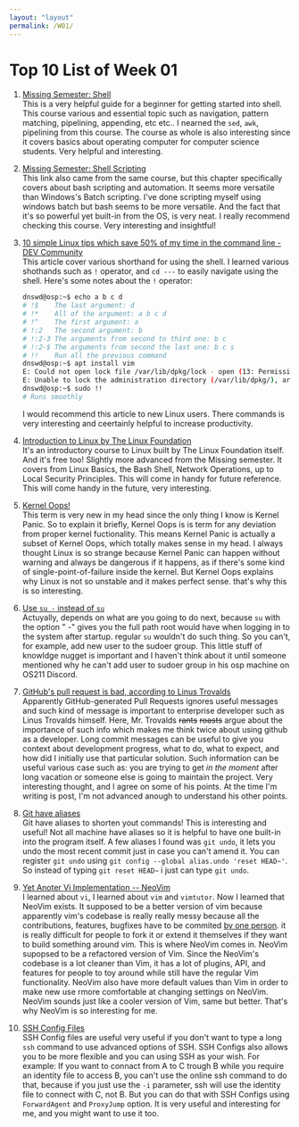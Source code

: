 ```yaml
---
layout: "layout"
permalink: /W01/
---
```


# Top 10 List of Week 01

1. [Missing Semester: Shell](https://missing.csail.mit.edu/2020/course-shell/)  
   This is a very helpful guide for a beginner for getting started into shell. This course various and essential topic such as navigation, pattern matching, pipelining, appending, etc etc.. I nearned the `sed`, `awk`, pipelining from this course. The course as whole is also interesting since it covers basics about operating computer for computer science students. Very helpful and interesting. 

2. [Missing Semester: Shell Scripting](https://missing.csail.mit.edu/2020/shell-tools/)  
   This link also came from the same course, but this chapter specifically covers about bash scripting and automation. It seems more versatile than Windows's Batch scripting. I've done scripting myself using windows batch but bash seems to be more versatile. And the fact that it's so powerful yet built-in from the OS, is very neat. I really recommend checking this course. Very interesting and insightful!

3. [10 simple Linux tips which save 50% of my time in the command line - DEV Community](https://dev.to/javinpaul/10-simple-linux-tips-which-save-50-of-my-time-in-the-command-line-4moo)  
   This article cover various shorthand for using the shell. I learned various shothands such as `!` operator, and `cd ---` to easily navigate using the shell. Here's some notes about the `!` operator:
   
   ```bash
   dnswd@osp:~$ echo a b c d
   # !$    The last argument: d
   # !*    All of the argument: a b c d
   # !^    The first argument: a
   # !:2   The second argument: b 
   # !:2-3 The arguments from second to third one: b c
   # !:2-$ The arguments from second the last one: b c s
   # !!    Run all the previous command
   dnswd@osp:~$ apt install vim
   E: Could not open lock file /var/lib/dpkg/lock - open (13: Permission denied)
   E: Unable to lock the administration directory (/var/lib/dpkg/), are you root?
   dnswd@osp:~$ sudo !!
   # Runs smoothly
   ```
   I would recommend this article to new Linux users. There commands is very interesting and ceertainly helpful to increase productivity.

4. [Introduction to Linux by The Linux Foundation](https://training.linuxfoundation.org/training/introduction-to-linux/)  
   It's an introductory course to Linux built by The Linux Foundation itself. And it's free too! Slightly more advanced from the Missing semester. It covers from Linux Basics, the Bash Shell, Network Operations, up to Local Security Principles. This will come in handy for future reference. This will come handy in the future, very interesting.

5. [Kernel Oops!](https://www.wikiwand.com/en/Linux_kernel_oops)  
   This term is very new in my head since the only thing I know is Kernel Panic. So to explain it briefly, Kernel Oops is is term for any deviation from proper kernel fuctionality. This means Kernel Panic is actually a subset of Kernel Oops, which totally makes sense in my head. I always thought Linux is so strange because Kernel Panic can happen without warning and always be dangerous if it happens, as if there's some kind of single-point-of-failure inside the kernel. But Kernel Oops explains why Linux is not so unstable and it makes perfect sense. that's why this is so interesting.  

6. [Use `su -` instead of `su`](https://www.linuxquestions.org/questions/linux-newbie-8/command-usermod-not-found-385901/#post1967095)  
   Actuyally, depends on what are you going to do next, because `su` with the option " -" gives you the full path root would have when logging in to the system after startup. regular `su` wouldn't do such thing. So you can't, for example, add new user to the sudoer group. This little stuff of knowldge nugget is important and I haven't think about it until someone mentioned why he can't add user to sudoer group in his osp machine on OS211 Discord.

7. [GitHub's pull request is bad, according to Linus Trovalds](https://github.com/torvalds/linux/pull/17)  
   Apparently GitHub-generated Pull Requests ignores useful messages and such kind of message is important to enterprise developer such as Linus Trovalds himself. Here, Mr. Trovalds ~~rants~~ ~~roasts~~ argue about the importance of such info which makes me think twice about using github as a developer. Long commit messages can be useful to give you context about development progress, what to do, what to expect, and how did I initially use that particular solution. Such information can be useful various case such as: you are trying to get *in the moment* after long vacation or someone else is going to maintain the project. Very interesting thought, and I agree on some of his points. At the time I'm writing is post, I'm not advanced anough to understand his other points.

8. [Git have aliases](https://git-scm.com/book/en/v2/Git-Basics-Git-Aliases)  
   Git have aliases to shorten yout commands! This is interesting and useful! Not all machine have aliases so it is helpful to have one built-in into the program itself. A few aliases I found was `git undo`, it lets you undo the most recent commit just in case you can't amend it. You can register `git undo` using `git config --global alias.undo 'reset HEAD~'`. So instead of typing `git reset HEAD~` i just can type `git undo`.

9. [Yet Anoter Vi Implementation -- NeoVim](https://github.com/neovim/neovim)  
   I learned about `vi`, I learned about `vim` and `vimtutor`. Now I learned that NeoVim exists. It supposed to be a better version of vim because apparently vim's codebase is really really messy because all the contributions, features, bugfixes have to be commited [by one person](https://github.com/vim/vim/commits/master). it is really difficult for people to fork it or extend it themselves if they want to build something around vim. This is where NeoVim comes in. NeoVim supopsed to be a refactored version of Vim. Since the NeoVim's codebase is a lot cleaner than Vim, it has a lot of plugins, API, and features for people to toy around while still have the regular Vim functionality. NeoVim also have more default values than Vim in order to make new use rmore comfortable at changing settings on NeoVim. NeoVim sounds just like a cooler version of Vim, same but better. That's why NeoVim is so interesting for me.

10. [SSH Config Files](https://www.ssh.com/ssh/config/)  
    SSH Config files are useful very useful if you don't want to type a long `ssh` command to use advanced options of SSH. SSH Configs also allows you to be more flexible and you can using SSH as your wish. For example: If you want to connact from A to C trough B while you require an identity file to access B, you can't use the online ssh command to do that, because if you just use the `-i` parameter, ssh will use the identity file to connect with C, not B. But you can do that with SSH Configs using `ForwardAgent` and `ProxyJump` option. It is very useful and interesting for me, and you might want to use it too.

